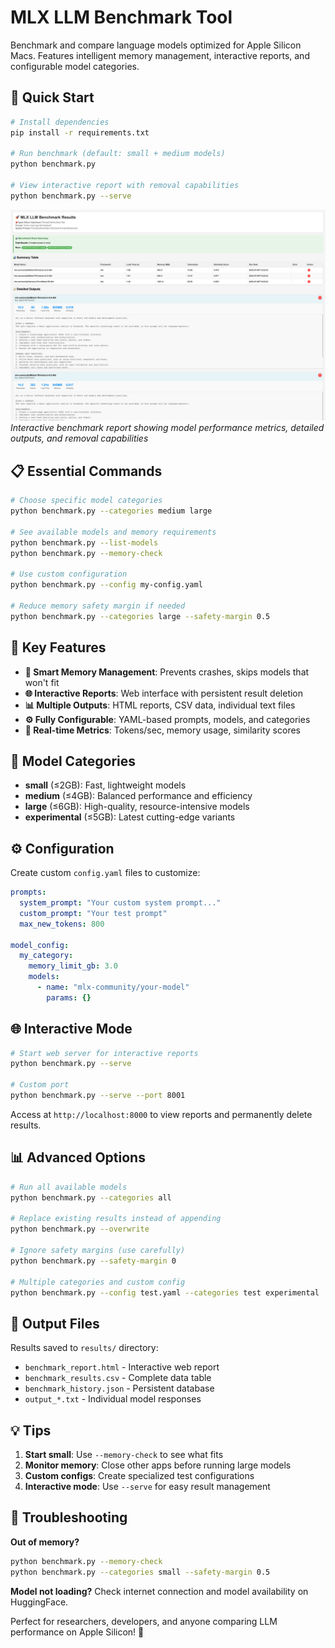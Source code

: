 # MLX LLM Benchmark Tool

Benchmark and compare language models optimized for Apple Silicon Macs. Features intelligent memory management, interactive reports, and configurable model categories.

## 🚀 Quick Start

```bash
# Install dependencies
pip install -r requirements.txt

# Run benchmark (default: small + medium models)
python benchmark.py

# View interactive report with removal capabilities
python benchmark.py --serve
```

![Benchmark Results Example](images/image.png)
*Interactive benchmark report showing model performance metrics, detailed outputs, and removal capabilities*

## 📋 Essential Commands

```bash
# Choose specific model categories
python benchmark.py --categories medium large

# See available models and memory requirements
python benchmark.py --list-models
python benchmark.py --memory-check

# Use custom configuration
python benchmark.py --config my-config.yaml

# Reduce memory safety margin if needed
python benchmark.py --categories large --safety-margin 0.5
```

## 🎯 Key Features

- **🧠 Smart Memory Management**: Prevents crashes, skips models that won't fit
- **🌐 Interactive Reports**: Web interface with persistent result deletion
- **📊 Multiple Outputs**: HTML reports, CSV data, individual text files
- **⚙️ Fully Configurable**: YAML-based prompts, models, and categories
- **📱 Real-time Metrics**: Tokens/sec, memory usage, similarity scores

## 📁 Model Categories

- **small** (≤2GB): Fast, lightweight models
- **medium** (≤4GB): Balanced performance and efficiency  
- **large** (≤6GB): High-quality, resource-intensive models
- **experimental** (≤5GB): Latest cutting-edge variants

## ⚙️ Configuration

Create custom `config.yaml` files to customize:

```yaml
prompts:
  system_prompt: "Your custom system prompt..."
  custom_prompt: "Your test prompt"
  max_new_tokens: 800

model_config:
  my_category:
    memory_limit_gb: 3.0
    models:
      - name: "mlx-community/your-model"
        params: {}
```

## 🌐 Interactive Mode

```bash
# Start web server for interactive reports
python benchmark.py --serve

# Custom port
python benchmark.py --serve --port 8001
```

Access at `http://localhost:8000` to view reports and permanently delete results.

## 📊 Advanced Options

```bash
# Run all available models
python benchmark.py --categories all

# Replace existing results instead of appending
python benchmark.py --overwrite

# Ignore safety margins (use carefully)
python benchmark.py --safety-margin 0

# Multiple categories and custom config
python benchmark.py --config test.yaml --categories test experimental
```

## 📁 Output Files

Results saved to `results/` directory:
- `benchmark_report.html` - Interactive web report
- `benchmark_results.csv` - Complete data table  
- `benchmark_history.json` - Persistent database
- `output_*.txt` - Individual model responses

## 💡 Tips

1. **Start small**: Use `--memory-check` to see what fits
2. **Monitor memory**: Close other apps before running large models
3. **Custom configs**: Create specialized test configurations
4. **Interactive mode**: Use `--serve` for easy result management

## 🔧 Troubleshooting

**Out of memory?**
```bash
python benchmark.py --memory-check
python benchmark.py --categories small --safety-margin 0.5
```

**Model not loading?** Check internet connection and model availability on HuggingFace.

Perfect for researchers, developers, and anyone comparing LLM performance on Apple Silicon! 🍎 